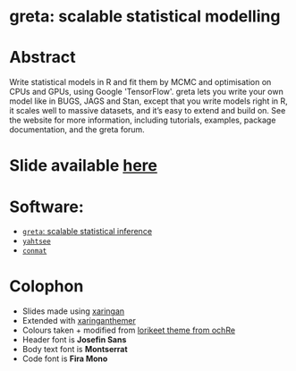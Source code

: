 # greta: scalable statistical modelling

# Abstract

Write statistical models in R and fit them by MCMC and optimisation on CPUs and GPUs, using Google 'TensorFlow'. greta lets you write your own model like in BUGS, JAGS and Stan, except that you write models right in R, it scales well to massive datasets, and it’s easy to extend and build on. See the website for more information, including tutorials, examples, package documentation, and the greta forum.

# Slide available [here](https://njt-qut-ec.netlify.app/#1)

# Software:

- [`greta`: scalable statistical inference](https://greta-stats.org/)
- [`yahtsee`](https://github.com/njtierney/yahtsee)
- [`conmat`](https://github.com/njtierney/conmat)


# Colophon

  - Slides made using [xaringan](https://github.com/yihui/xaringan)
  - Extended with
    [xaringanthemer](https://github.com/gadenbuie/xaringanthemer)
  - Colours taken + modified from [lorikeet theme from
    ochRe](https://github.com/ropenscilabs/ochRe)
  - Header font is **Josefin Sans**
  - Body text font is **Montserrat**
  - Code font is **Fira Mono**

